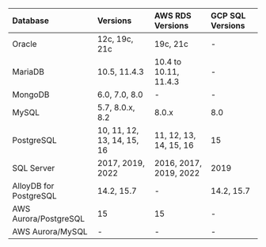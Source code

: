 | Database | Versions | AWS RDS  Versions | GCP SQL Versions |
| :-- | :-- | :-- | :-- |
| Oracle | 12c, 19c, 21c | 19c, 21c | - |
| MariaDB | 10.5, 11.4.3 | 10.4 to 10.11, 11.4.3 | - |
| MongoDB | 6.0, 7.0, 8.0 | - | - |
| MySQL | 5.7, 8.0.x, 8.2 | 8.0.x | 8.0 |
| PostgreSQL | 10, 11, 12, 13, 14, 15, 16  | 11, 12, 13, 14, 15, 16 | 15 |
| SQL Server | 2017, 2019, 2022 | 2016, 2017, 2019, 2022 | 2019 |
| AlloyDB for PostgreSQL | 14.2, 15.7 | - | 14.2, 15.7 |
| AWS Aurora/PostgreSQL | 15 | 15 | - |
| AWS Aurora/MySQL | - | - | - |